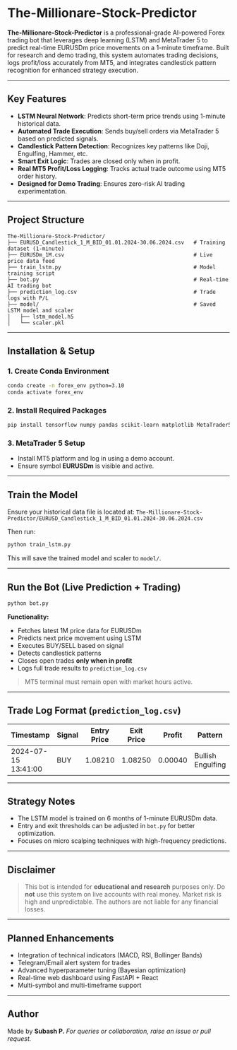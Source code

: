 # The-Millionare-Stock-Predictor

**The-Millionare-Stock-Predictor** is a professional-grade AI-powered Forex trading bot that leverages deep learning (LSTM) and MetaTrader 5 to predict real-time EURUSDm price movements on a 1-minute timeframe. Built for research and demo trading, this system automates trading decisions, logs profit/loss accurately from MT5, and integrates candlestick pattern recognition for enhanced strategy execution.

---

## Key Features

* **LSTM Neural Network**: Predicts short-term price trends using 1-minute historical data.
* **Automated Trade Execution**: Sends buy/sell orders via MetaTrader 5 based on predicted signals.
* **Candlestick Pattern Detection**: Recognizes key patterns like Doji, Engulfing, Hammer, etc.
* **Smart Exit Logic**: Trades are closed only when in profit.
* **Real MT5 Profit/Loss Logging**: Tracks actual trade outcome using MT5 order history.
* **Designed for Demo Trading**: Ensures zero-risk AI trading experimentation.

---

## Project Structure

```
The-Millionare-Stock-Predictor/
├── EURUSD_Candlestick_1_M_BID_01.01.2024-30.06.2024.csv   # Training dataset (1-minute)
├── EURUSDm_1M.csv                                         # Live price data feed
├── train_lstm.py                                          # Model training script
├── bot.py                                                 # Real-time AI trading bot
├── prediction_log.csv                                     # Trade logs with P/L
├── model/                                                 # Saved LSTM model and scaler
│   ├── lstm_model.h5
│   └── scaler.pkl
```

---

## Installation & Setup

### 1. Create Conda Environment

```bash
conda create -n forex_env python=3.10
conda activate forex_env
```

### 2. Install Required Packages

```bash
pip install tensorflow numpy pandas scikit-learn matplotlib MetaTrader5 pyttsx3 ta joblib
```

### 3. MetaTrader 5 Setup

* Install MT5 platform and log in using a demo account.
* Ensure symbol **EURUSDm** is visible and active.

---

## Train the Model

Ensure your historical data file is located at:
`The-Millionare-Stock-Predictor/EURUSD_Candlestick_1_M_BID_01.01.2024-30.06.2024.csv`

Then run:

```bash
python train_lstm.py
```

This will save the trained model and scaler to `model/`.

---

## Run the Bot (Live Prediction + Trading)

```bash
python bot.py
```

**Functionality:**

* Fetches latest 1M price data for EURUSDm
* Predicts next price movement using LSTM
* Executes BUY/SELL based on signal
* Detects candlestick patterns
* Closes open trades **only when in profit**
* Logs full trade results to `prediction_log.csv`

> MT5 terminal must remain open with market hours active.

---

## Trade Log Format (`prediction_log.csv`)

| Timestamp           | Signal | Entry Price | Exit Price | Profit  | Pattern           | Result |
| ------------------- | ------ | ----------- | ---------- | ------- | ----------------- | ------ |
| 2024-07-15 13:41:00 | BUY    | 1.08210     | 1.08250    | 0.00040 | Bullish Engulfing | Profit |

---

## Strategy Notes

* The LSTM model is trained on 6 months of 1-minute EURUSDm data.
* Entry and exit thresholds can be adjusted in `bot.py` for better optimization.
* Focuses on micro scalping techniques with high-frequency predictions.

---

## Disclaimer

> This bot is intended for **educational and research** purposes only. Do **not** use this system on live accounts with real money. Market risk is high and unpredictable. The authors are not liable for any financial losses.

---

## Planned Enhancements

* Integration of technical indicators (MACD, RSI, Bollinger Bands)
* Telegram/Email alert system for trades
* Advanced hyperparameter tuning (Bayesian optimization)
* Real-time web dashboard using FastAPI + React
* Multi-symbol and multi-timeframe support

---

## Author

Made by **Subash P.**
*For queries or collaboration, raise an issue or pull request.*

